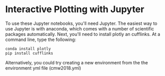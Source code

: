 # Interactive Plotting with Jupyter

To use these Jupyter notebooks, you'll need Jupyter. The easiest way  to use
Jupyter is with anaconda, which comes with a number of scientific packages
automatically. Next, you'll need to install plotly an  cufflinks. At a command
line, type the following:

    conda install plotly
    pip install cufflinks

Alternatively, you could try creating a new environment from the the
environment yml file (cmw2018.yml)
